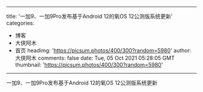 
---
title: '一加9、一加9Pro发布基于Android 12的氧OS 12公测版系统更新'
categories: 
 - 博客
 - 大侠阿木
 - 首页
headimg: 'https://picsum.photos/400/300?random=5980'
author: 大侠阿木
comments: false
date: Tue, 05 Oct 2021 05:28:05 GMT
thumbnail: 'https://picsum.photos/400/300?random=5980'
---

<div>   
一加9、一加9Pro发布基于Android 12的氧OS 12公测版系统更新  
</div>
            